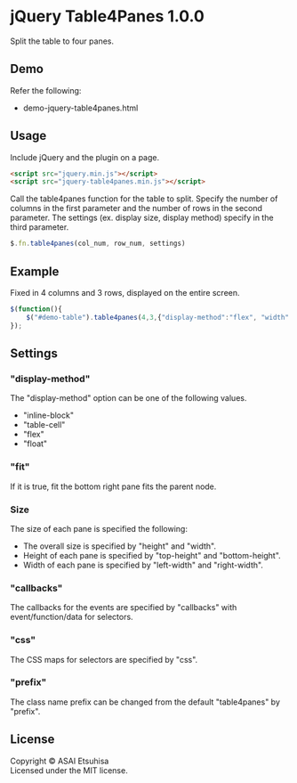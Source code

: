 # jQuery Table4Panes 1.0.0
Split the table to four panes.

## Demo
Refer the following:
* demo-jquery-table4panes.html

## Usage

Include jQuery and the plugin on a page.

```html
<script src="jquery.min.js"></script>
<script src="jquery-table4panes.min.js"></script>
```

Call the table4panes function for the table to split.
Specify the number of columns in the first parameter and the number of rows in the second parameter.
The settings (ex. display size, display method) specify in the third parameter.

```js
$.fn.table4panes(col_num, row_num, settings)
```

## Example

Fixed in 4 columns and 3 rows, displayed on the entire screen.

```js
$(function(){
    $("#demo-table").table4panes(4,3,{"display-method":"flex", "width":"100%", "height":"100%", "fit":true});
});
```

## Settings

### "display-method"
The "display-method" option can be one of the following values.
* "inline-block"
* "table-cell"
* "flex"
* "float"

### "fit"
If it is true, fit the bottom right pane fits the parent node.

### Size
The size of each pane is specified the following:
* The overall size is specified by "height" and "width".
* Height of each pane is specified by "top-height" and "bottom-height".
* Width of each pane is specified by "left-width" and "right-width".

### "callbacks"
The callbacks for the events are specified by "callbacks" with event/function/data for selectors.

### "css"
The CSS maps for selectors are specified by "css".

### "prefix"
The class name prefix can be changed from the default "table4panes" by "prefix".

## License
Copyright &copy; ASAI Etsuhisa<br>
Licensed under the MIT license.

